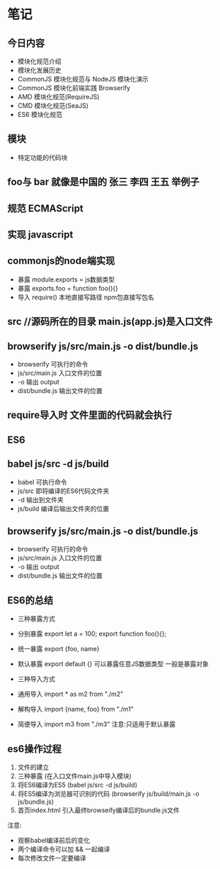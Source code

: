 # 笔记

## 今日内容
* 模块化规范介绍
* 模块化发展历史
* CommonJS 模块化规范与 NodeJS 模块化演示
* CommonJS 模块化前端实践 Browserify
* AMD 模块化规范(RequireJS)
* CMD 模块化规范(SeaJS)
* ES6 模块化规范



##  模块 
* 特定功能的代码块

## foo与 bar 就像是中国的 张三 李四 王五 举例子

## 规范  ECMAScript
## 实现  javascript

## commonjs的node端实现
* 暴露 module.exports = js数据类型
* 暴露 exports.foo = function foo(){}
* 导入 require()  本地直接写路径  npm包直接写包名

## src //源码所在的目录  main.js(app.js)是入口文件

## browserify js/src/main.js -o dist/bundle.js

* browserify        可执行的命令
* js/src/main.js    入口文件的位置
* -o                输出  output
* dist/bundle.js    输出文件的位置

## require导入时 文件里面的代码就会执行

##   ES6
## babel js/src -d js/build
* babel      可执行命令
* js/src     即将编译的ES6代码文件夹
* -d         输出到文件夹
* js/build   编译后输出文件夹的位置

## browserify js/src/main.js -o dist/bundle.js

* browserify        可执行的命令
* js/src/main.js    入口文件的位置
* -o                输出  output
* dist/bundle.js    输出文件的位置

## ES6的总结


* 三种暴露方式
* 分别暴露   export let a = 100; export function foo(){};
* 统一暴露   export {foo, name}
* 默认暴露   export default {}  可以暴露任意JS数据类型 一般是暴露对象

* 三种导入方式
* 通用导入 import * as m2 from "./m2"
* 解构导入 import {name, foo} from "./m1"
* 简便导入 import m3 from "./m3"  注意:只适用于默认暴露

## es6操作过程
1. 文件的建立
2. 三种暴露 (在入口文件main.js中导入模块)
3. 将ES6编译为ES5   (babel js/src -d js/build)
4. 将ES5编译为浏览器可识别的代码  (browserify js/build/main.js -o js/bundle.js) 
5. 首页index.html 引入最终browseify编译后的bundle.js文件

注意:
* 观察babel编译前后的变化
* 两个编译命令可以加 && 一起编译
* 每次修改文件一定要编译


